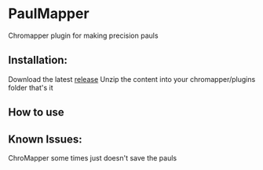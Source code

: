 # PaulMapper
Chromapper plugin for making precision pauls

## Installation:
Download the latest [release](https://github.com/DavidHulstroem/PaulMapper/releases)
Unzip the content into your chromapper/plugins folder
that's it

## How to use

## Known Issues:
ChroMapper some times just doesn't save the pauls
